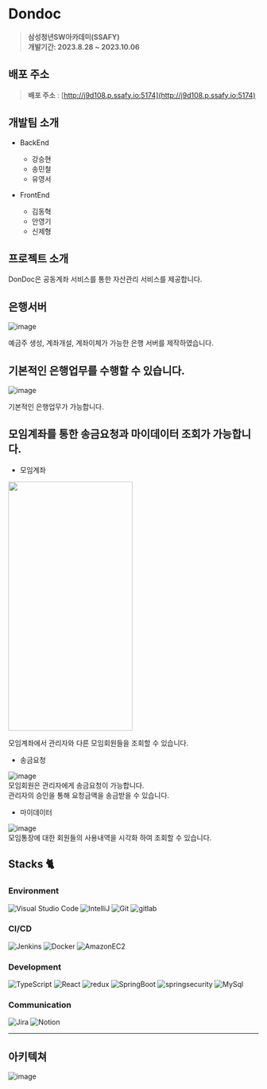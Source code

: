 

# Dondoc

> **삼성청년SW아카데미(SSAFY)** <br/> **개발기간: 2023.8.28 ~ 2023.10.06**

## 배포 주소

> **배포 주소** : [http://j9d108.p.ssafy.io:5174](http://j9d108.p.ssafy.io:5174)

## 개발팀 소개

- BackEnd

  - 강승현
  - 송민철
  - 유영서

- FrontEnd
  - 김동혁
  - 안영기
  - 신제형

## 프로젝트 소개

DonDoc은 공동계좌 서비스를 통한 자산관리 서비스를 제공합니다.

## 은행서버

![image](https://github.com/mincheolsong/mincheolsong/assets/80660585/c46a355e-3d8e-4fa6-8933-2f714573655e)

예금주 생성, 계좌개설, 계좌이체가 가능한 은행 서버를 제작하였습니다.

## 기본적인 은행업무를 수행할 수 있습니다.

![image](https://github.com/mincheolsong/mincheolsong/assets/80660585/849447f1-c4b0-4359-90a9-ddfc48b22a99)

기본적인 은행업무가 가능합니다.

## 모임계좌를 통한 송금요청과 마이데이터 조회가 가능합니다.

- 모임계좌

<img src="https://github.com/mincheolsong/mincheolsong/assets/80660585/a634628e-8535-4db9-87ea-766fe7d6d01e" width="250" height="500">  
  
모임계좌에서 관리자와 다른 모임회원들을 조회할 수 있습니다.

- 송금요청

![image](https://github.com/mincheolsong/mincheolsong/assets/80660585/6239c157-6b88-4792-a30c-bb73cfe6e1db)   
모임회원은 관리자에게 송금요청이 가능합니다.  
관리자의 승인을 통해 요청금액을 송금받을 수 있습니다. 

- 마이데이터

![image](https://github.com/mincheolsong/mincheolsong/assets/80660585/524d805f-1657-430b-9ec1-97f31dafba0f)  
모임통장에 대한 회원들의 사용내역을 시각화 하여 조회할 수 있습니다.


## Stacks 🐈

### Environment

![Visual Studio Code](https://img.shields.io/badge/Visual%20Studio%20Code-007ACC?style=for-the-badge&logo=Visual%20Studio%20Code&logoColor=white)
![IntelliJ](https://img.shields.io/badge/IntelliJ-181717?style=for-the-badge&logo=intellijidea&logoColor=#000000)
![Git](https://img.shields.io/badge/Git-F05032?style=for-the-badge&logo=Git&logoColor=white)
![gitlab](https://img.shields.io/badge/gitlab-FC6D26?style=for-the-badge&logo=gitlab&logoColor=BLACK)

### CI/CD

![Jenkins](https://img.shields.io/badge/Jenkins-D24939?style=for-the-badge&logo=jenkins&logoColor=white)
![Docker](https://img.shields.io/badge/Docker-2496ED?style=for-the-badge&logo=docker&logoColor=white)
![AmazonEC2](https://img.shields.io/badge/AmazonEC2-FF9900?style=for-the-badge&logo=amazonec2&logoColor=white)

### Development

![TypeScript](https://img.shields.io/badge/TypeScript-F7DF1E?style=for-the-badge&logo=typescript&logoColor=white)
![React](https://img.shields.io/badge/React-20232A?style=for-the-badge&logo=react&logoColor=61DAFB)
![redux](https://img.shields.io/badge/redux-764ABC?style=for-the-badge&logo=redux&logoColor=61DAFB)
![SpringBoot](https://img.shields.io/badge/SpringBoot-6DB33F?style=for-the-badge&logo=SpringBoot&logoColor=black)
![springsecurity](https://img.shields.io/badge/springsecurity-6DB33F?style=for-the-badge&logo=springsecurity&logoColor=white)
![MySql](https://img.shields.io/badge/MySql-4479A1?style=for-the-badge&logo=MySql&logoColor=black)

### Communication

![Jira](https://img.shields.io/badge/jira-4A154B?style=for-the-badge&logo=jirasoftware&logoColor=blue)
![Notion](https://img.shields.io/badge/Notion-000000?style=for-the-badge&logo=Notion&logoColor=white)

---

## 아키텍쳐

![image](https://github.com/mincheolsong/mincheolsong/assets/80660585/d6d968b7-937d-4661-8586-53de2bbc1000)
